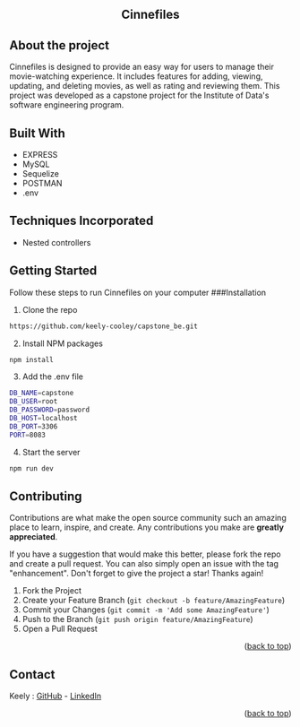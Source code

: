 <h2 align="center">Cinnefiles</h2>

## About the project

Cinnefiles is designed to provide an easy way for users to manage their movie-watching experience. It includes features for adding, viewing, updating, and deleting movies, as well as rating and reviewing them. This project was developed as a capstone project for the Institute of Data's software engineering program. 

## Built With
* EXPRESS
* MySQL
* Sequelize
* POSTMAN
* .env

## Techniques Incorporated
* Nested controllers

## Getting Started
Follow these steps to run Cinnefiles on your computer
###Installation
1. Clone the repo
  ```sh
  https://github.com/keely-cooley/capstone_be.git
  ```
2. Install NPM packages
  ```sh
  npm install
  ```
3. Add the .env file
  ```sh
DB_NAME=capstone
DB_USER=root
DB_PASSWORD=password
DB_HOST=localhost
DB_PORT=3306
PORT=8083
  ```
4. Start the server
  ```sh
  npm run dev
  ```

## Contributing

Contributions are what make the open source community such an amazing place to learn, inspire, and create. Any contributions you make are **greatly appreciated**.

If you have a suggestion that would make this better, please fork the repo and create a pull request. You can also simply open an issue with the tag "enhancement".
Don't forget to give the project a star! Thanks again!

1. Fork the Project
2. Create your Feature Branch (`git checkout -b feature/AmazingFeature`)
3. Commit your Changes (`git commit -m 'Add some AmazingFeature'`)
4. Push to the Branch (`git push origin feature/AmazingFeature`)
5. Open a Pull Request

<p align="right">(<a href="#readme-top">back to top</a>)</p>

## Contact

Keely : [GitHub](https://github.com/keely-cooley) - [LinkedIn](https://www.linkedin.com/in/keely-m-cooley/) 

<p align="right">(<a href="#readme-top">back to top</a>)</p>
